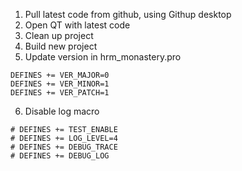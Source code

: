 1. Pull latest code from github, using Githup desktop
2. Open QT with latest code
3. Clean up project
4. Build new project
5. Update version in hrm_monastery.pro
```
DEFINES += VER_MAJOR=0
DEFINES += VER_MINOR=1
DEFINES += VER_PATCH=1
```
6. Disable log macro
```
# DEFINES += TEST_ENABLE
# DEFINES += LOG_LEVEL=4
# DEFINES += DEBUG_TRACE
# DEFINES += DEBUG_LOG
```